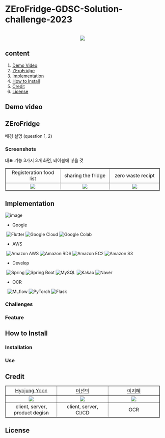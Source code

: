 
# ZEroFridge-GDSC-Solution-challenge-2023

<p align="center">
  <br>
  <img src="https://capsule-render.vercel.app/api?type=transparent&height=300&section=header&text=ZEF%20:%20ZEro%20Fridge&animation=fadeIn&fontSize=90&fontColor=516FB4" />
  <br>
</p>



## content
1. [Demo Video](#demo-video) 
2. [ZEroFridge](#zerofridge)
3. [Implementation](#implementation)
4. [How to Install](#how-to-install) 
5. [Credit](#credit)
6. [License](#license)


## Demo video



## ZEroFridge

배경 설명 (question 1, 2)

### Screenshots

대표 기능 3가지 3개 화면, 테이블에 넣을 것

<table border="1" cellspacing="0" cellpadding="0" width="90%">
    <tr width="100%">
        <td width="20%" align="center">Registeration food list</a></td>
        <td width="20%" align="center">sharing the fridge</a></td>
        <td width="20%" align="center">zero waste recipt</a></td>
    </tr>
    <tr width="100%">
        <td width="20%" align="center"><img src = "https://github.com/yhjune.png"></td>
        <td width="20%" align="center"><img src = "https://github.com/sunnyineverywhere.png"/></td>
        <td width="20%" align="center"><img src = "https://github.com/penguin1109.png"/></td>
    </tr>
</table>

## Implementation

![image](https://user-images.githubusercontent.com/80109963/206717924-ea7aa581-c881-4367-b5c6-d778fd21ab9b.png)

- Google

&nbsp;<img alt="Flutter" src ="https://img.shields.io/badge/Flutter-02569B.svg?&style=for-the-badge&logo=Flutter&logoColor=white"/> 
<img alt="Google Cloud" src ="https://img.shields.io/badge/Google Cloud-4285F4.svg?&style=for-the-badge&logo=Google Cloud&logoColor=white"/> 
<img alt="Google Colab" src ="https://img.shields.io/badge/Google Colab-F9AB00.svg?&style=for-the-badge&logo=Google Colab&logoColor=white"/>

- AWS
  
&nbsp;<img alt="Amazon AWS" src ="https://img.shields.io/badge/AWS-232F3E.svg?&style=for-the-badge&logo=Amazon AWS&logoColor=white"/>
<img alt="Amazon RDS" src ="https://img.shields.io/badge/AWS RDS-527FFF.svg?&style=for-the-badge&logo=Amazon RDS&logoColor=white"/>
<img alt="Amazon EC2" src ="https://img.shields.io/badge/AWS EC2-FF9900.svg?&style=for-the-badge&logo=Amazon EC2&logoColor=white"/>
<img alt="Amazon S3" src ="https://img.shields.io/badge/AWS S3-569A31.svg?&style=for-the-badge&logo=Amazon S3&logoColor=white"/>

- Develop
 
&nbsp;<img alt="Spring" src ="https://img.shields.io/badge/Spring-6DB33F.svg?&style=for-the-badge&logo=Spring&logoColor=white"/> 
<img alt="Spring Boot" src ="https://img.shields.io/badge/Spring Boot-6DB33F.svg?&style=for-the-badge&logo=Spring Boot&logoColor=white"/> 
<img alt="MySQL" src ="https://img.shields.io/badge/MySQL-4479A1.svg?&style=for-the-badge&logo=MySQL&logoColor=white"/>
<img alt="Kakao" src ="https://img.shields.io/badge/Kakao-FFCD00.svg?&style=for-the-badge&logo=KakaoTalk&logoColor=white"/> 
<img alt="Naver" src ="https://img.shields.io/badge/Naver-03C75A.svg?&style=for-the-badge&logo=Naver&logoColor=white"/>
  
- OCR
  
&nbsp; <img alt="MLflow" src ="https://img.shields.io/badge/MLflow-0194E2.svg?&style=for-the-badge&logo=MLflow&logoColor=white"/>
<img alt="PyTorch" src ="https://img.shields.io/badge/PyTorch-EE4C2C.svg?&style=for-the-badge&logo=PyTorch&logoColor=white"/>
<img alt="Flask" src ="https://img.shields.io/badge/Flask-000000.svg?&style=for-the-badge&logo=Flask&logoColor=white"/>

### 

### Challenges

### Feature


## How to Install

### Installation


### Use


## Credit
<table border="1" cellspacing="0" cellpadding="0" width="90%">
    <tr width="100%">
        <td width="20%" align="center"><a href= "https://github.com/yhjune">Hyojung Yoon</a></td>
        <td width="20%" align="center"><a href= "https://github.com/sunnyineverywhere">이선의</a></td>
        <td width="20%" align="center"><a href= "https://github.com/penguin1109">이지혜</a></td>
    </tr>
    <tr width="100%">
        <td width="20%" align="center"><img src = "https://github.com/yhjune.png"></td>
        <td width="20%" align="center"><img src = "https://github.com/sunnyineverywhere.png"/></td>
        <td width="20%" align="center"><img src = "https://github.com/penguin1109.png"/></td>
    </tr>
    <tr width="100%">
        <td width="20%" align="center">client, server, product degisn </td>
        <td width="20%" align="center">client, server, CI/CD </td>
        <td width="20%" align="center">OCR</td>
   </tr>
</table>

## License







